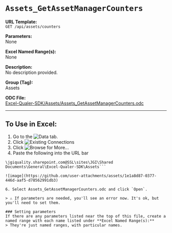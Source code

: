 # `Assets_GetAssetManagerCounters`

**URL Template:**  
`GET /api/assets/counters`

**Parameters:**  
None

**Excel Named Range(s):**  
None

**Description:**  
No description provided.

**Group (Tag):**  
Assets

**ODC File:**  
[Excel-Qualer-SDK/Assets/Assets_GetAssetManagerCounters.odc](https://github.com/Johnson-Gage-Inspection-Inc/qualer-sdk-odc/blob/main/Excel-Qualer-SDK/Assets/Assets_GetAssetManagerCounters.odc)

---

To Use in Excel:
---

1. Go to the ![`Data`](https://github.com/user-attachments/assets/da437a70-57b3-4c5b-bb01-4910ece19ed1)
 tab.
3. Click ![Existing Connections](https://github.com/user-attachments/assets/a2f1ed67-b2e0-4c23-ac90-68c870e60289)
4. Click ![`Browse for More...`](https://github.com/user-attachments/assets/8e698494-6865-41e7-b6fa-043aea81809a)
5. Paste the following into the URL bar
```
\jgiquality.sharepoint.com@SSL\sites\JGI\Shared Documents\General\Excel-Qualer-SDK\Assets```

![image](https://github.com/user-attachments/assets/1e1a8d87-0377-446d-aaf5-d78562991db3)

6. Select Assets_GetAssetManagerCounters.odc and click `Open`.

> ⚠️ If parameters are needed, you'll see an error now. It's ok, but you'll need to set them.

### Setting parameters
If there are any parameters listed near the top of this file, create a named range with each name listed under **Excel Named Range(s):**
> They're just named ranges, with particular names.
